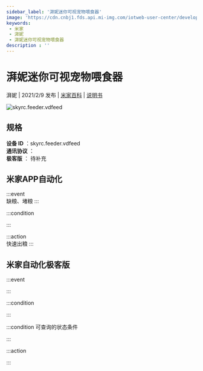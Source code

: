 ```yaml
---
sidebar_label: '湃妮迷你可视宠物喂食器'
image: 'https://cdn.cnbj1.fds.api.mi-img.com/iotweb-user-center/developer_16790489945215cwK3jlD.png?GalaxyAccessKeyId=AKVGLQWBOVIRQ3XLEW&Expires=9223372036854775807&Signature=RJGmsQFrSZ3Qa8AODJevt3VG8xk='
keywords: 
 - 米家
 - 湃妮
 - 湃妮迷你可视宠物喂食器
description : ''
---
```

# 湃妮迷你可视宠物喂食器

湃妮 | 2021/2/9 发布 | [米家百科](https://home.mi.com/webapp/content/baike/product/index.html?model=skyrc.feeder.vdfeed) | [说明书](https://home.mi.com/views/introduction.html?model=skyrc.feeder.vdfeed&region=cn)

![skyrc.feeder.vdfeed](https://cdn.cnbj1.fds.api.mi-img.com/iotweb-user-center/developer_16790489945215cwK3jlD.png?GalaxyAccessKeyId=AKVGLQWBOVIRQ3XLEW&Expires=9223372036854775807&Signature=RJGmsQFrSZ3Qa8AODJevt3VG8xk=)

## 规格  
> 
**设备 ID** ：skyrc.feeder.vdfeed  
**通讯协议** ：  
**极客版**  ： 待补充 


## 米家APP自动化  

:::event  
缺粮、堵粮
:::

:::condition  

:::

:::action   
快速出粮
:::

## 米家自动化极客版  

:::event  

:::

:::condition  

:::

:::condition 可查询的状态条件  

:::

:::action  

:::

        

